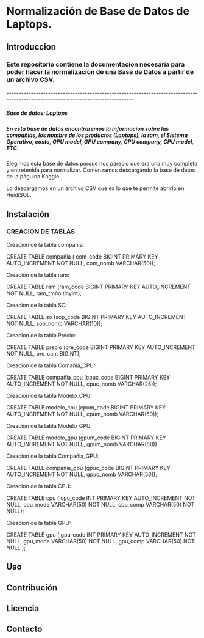 <h1> Normalización de Base de Datos de Laptops.</h1><p>
<h2>Introduccion</h2> <p>
<h3>Este repositorio contiene la documentacion necesaria para poder hacer la normalizacion de una Base de Datos a partir de un archivo CSV.</h3> <p>
----------------------------------------------------------------------------------------------------------------------------------
<h5>Base de datos: Laptops</h5>

<h5>En esta base de datos encontraremos la informacion sobre las compañias, los nombre de los productos (Laptops), la ram, el Sistema Operativo, costo, GPU model, GPU company, CPU company, CPU model, ETC. </h5>

Elegimos esta base de datos porque nos parecio que era una muy completa y entretenida para normalizar. Comenzamos descargando la base de datos de la páguina Kaggle

Lo descargamos en un archivo CSV que es lo que te permite abrirlo en HeidiSQL.

<h2>Instalación
<h3>CREACION DE TABLAS</h3>
  
<p>Creacion de la tabla compañia:</p>
    CREATE TABLE compañia ( com_code BIGINT PRIMARY KEY AUTO_INCREMENT NOT NULL,  com_nomb VARCHAR(50));

<p>Creacion de la tabla ram:</p>
    CREATE TABLE ram (ram_code BIGINT PRIMARY KEY AUTO_INCREMENT NOT NULL,  
ram_tmño tinyint);

<p>Creacion de la tabla SO:</p>
    CREATE TABLE so (sop_code BIGINT PRIMARY KEY AUTO_INCREMENT NOT NULL,  
	sop_nomb VARCHAR(10));

<p>Creacion de la tabla Precio:</p>
    CREATE TABLE precio (pre_code BIGINT PRIMARY KEY AUTO_INCREMENT NOT NULL, pre_cant BIGINT);

 <p>Creacion de la tabla Comañia_CPU:</p>
    CREATE TABLE compañia_cpu (cpuc_code BIGINT PRIMARY KEY AUTO_INCREMENT NOT NULL,  cpuc_nomb VARCHAR(25));

<p>Creacion de la tabla Modelo_CPU:</p>    
    CREATE TABLE modelo_cpu (cpum_code BIGINT PRIMARY KEY AUTO_INCREMENT NOT NULL,  cpum_nomb VARCHAR(50));
    
<p>Creacion de la tabla Modelo_GPU:</p> 
    CREATE TABLE modelo_gpu (gpum_code BIGINT PRIMARY KEY AUTO_INCREMENT NOT NULL,  gpum_nomb VARCHAR(50))

<p>Creacion de la tabla Compañia_GPU:</p> 
    CREATE TABLE compañia_gpu (gpuc_code BIGINT PRIMARY KEY AUTO_INCREMENT NOT NULL,  gpuc_nomb VARCHAR(50));

<p>Creacion de la tabla CPU:</p> 
    CREATE TABLE cpu (
    cpu_code INT PRIMARY KEY AUTO_INCREMENT NOT NULL,
    cpu_mode VARCHAR(50) NOT NULL,
    cpu_comp VARCHAR(50) NOT NULL);

<p>Creacion de la tabla GPU:</p> 
    CREATE TABLE gpu (
    gpu_code INT PRIMARY KEY AUTO_INCREMENT NOT NULL,
    gpu_mode VARCHAR(50) NOT NULL,
    gpu_comp VARCHAR(50) NOT NULL
);

    


<h2>Uso

<h2>Contribución

<h2>Licencia

<h2>Contacto
